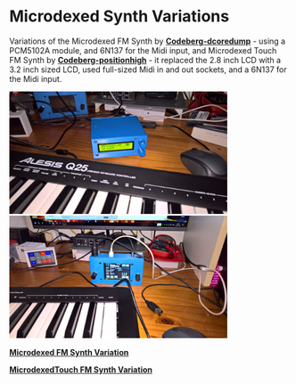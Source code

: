 # Microdexed Synth Variations

Variations of the Microdexed FM Synth by [**Codeberg-dcoredump**](https://codeberg.org/dcoredump/MicroDexed) - using a PCM5102A module, and 6N137 for the Midi input, and Microdexed Touch FM Synth by [**Codeberg-positionhigh**](https://codeberg.org/positionhigh/MicroDexed-touch) - it replaced the 2.8 inch LCD with a 3.2 inch sized LCD, used full-sized Midi in and out sockets, and a 6N137 for the Midi input.

<p align="left">
<img src="images/md1.jpg" height="220" /> 
<img src="images/mdt1.jpg" height="220" /> 
</p>

[**Microdexed FM Synth Variation**](Microdexed1)

[**MicrodexedTouch FM Synth Variation**](Microdexed2)
